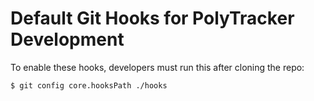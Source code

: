 # Default Git Hooks for PolyTracker Development

To enable these hooks, developers must run this after cloning the repo:
```bash
$ git config core.hooksPath ./hooks
```
